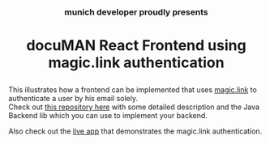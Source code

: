 ### <p align=center>munich developer proudly presents</p>
# <p align=center>docuMAN React Frontend using magic.link authentication</p>

This illustrates how a frontend can be implemented that uses [magic.link](https://magic.link) to authenticate a user by his email solely.
<br />Check out [this repository here](https://github.com/munichdeveloper/user-service/) with some detailed description and the Java Backend lib which you can use to implement your backend.

Also check out the [live app](https://documan.onrender.com/) that demonstrates the magic.link authentication.
